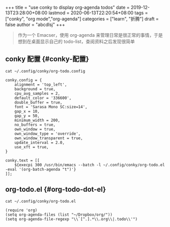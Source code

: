 +++
title = "use conky to display org-agenda todos"
date = 2019-12-13T23:28:00+08:00
lastmod = 2020-06-13T22:20:54+08:00
tags = ["conky", "org mode","org-agenda"]
categories = ["learn", "折腾"]
draft = false
author = "abcdlsj"
+++

> 作为一个 Emacser，使用 org-agenda 来管理日常是很正常的事情，于是想到在桌面显示自己的 todo-list，查阅资料之后发现很简单

<!--more-->


## conky 配置 {#conky-配置}

```shell
cat ~/.config/conky/org-todo.config
```

```text
conky.config = {
    alignment = 'top_left',
    background = true,
    cpu_avg_samples = 2,
    default_color = '336600',
    double_buffer = true,
    font = 'Sarasa Mono SC:size=14',
    gap_x = 10,
    gap_y = 50,
    minimum_width = 200,
    no_buffers = true,
    own_window = true,
    own_window_type = 'override',
    own_window_transparent = true,
    update_interval = 2.0,
    use_xft = true,
}

conky.text = [[
    ${execpi 300 /usr/bin/emacs --batch -l ~/.config/conky/org-todo.el -eval '(org-batch-agenda "t")'}
]];
```


## org-todo.el {#org-todo-dot-el}

```shell
cat ~/.config/conky/org-todo.el
```

```text
(require 'org)
(setq org-agenda-files (list "~/Dropbox/org/"))
(setq org-agenda-file-regexp "\\`[^.].*\\.org\\|.todo\\'")
```
